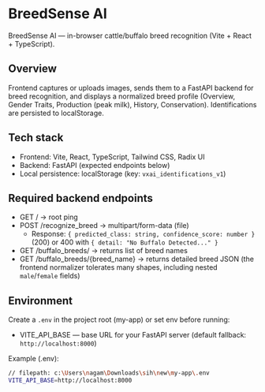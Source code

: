 # BreedSense AI

BreedSense AI — in-browser cattle/buffalo breed recognition (Vite + React + TypeScript).

## Overview
Frontend captures or uploads images, sends them to a FastAPI backend for breed recognition, and displays a normalized breed profile (Overview, Gender Traits, Production (peak milk), History, Conservation). Identifications are persisted to localStorage.

## Tech stack
- Frontend: Vite, React, TypeScript, Tailwind CSS, Radix UI
- Backend: FastAPI (expected endpoints below)
- Local persistence: localStorage (key: `vxai_identifications_v1`)

## Required backend endpoints
- GET /                → root ping
- POST /recognize_breed → multipart/form-data (file)
  - Response: `{ predicted_class: string, confidence_score: number }` (200) or 400 with `{ detail: "No Buffalo Detected..." }`
- GET /buffalo_breeds/ → returns list of breed names
- GET /buffalo_breeds/{breed_name} → returns detailed breed JSON (the frontend normalizer tolerates many shapes, including nested `male`/`female` fields)

## Environment
Create a `.env` in the project root (my-app) or set env before running:
- VITE_API_BASE — base URL for your FastAPI server (default fallback: `http://localhost:8000`)

Example (.env):
````bash
// filepath: c:\Users\nagam\Downloads\sih\new\my-app\.env
VITE_API_BASE=http://localhost:8000
